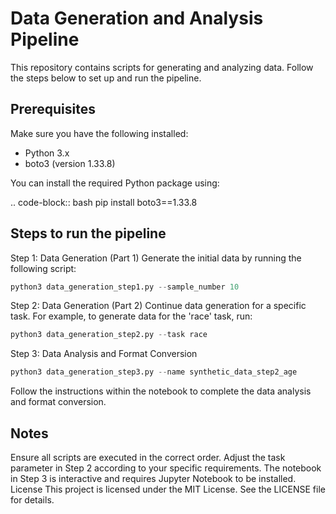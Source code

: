 
# Data Generation and Analysis Pipeline

This repository contains scripts for generating and analyzing data. Follow the steps below to set up and run the pipeline.

## Prerequisites

Make sure you have the following installed:

- Python 3.x
- boto3 (version 1.33.8)

You can install the required Python package using:

.. code-block:: bash
    pip install boto3==1.33.8

## Steps to run the pipeline 

Step 1: Data Generation (Part 1)
Generate the initial data by running the following script:

```python
python3 data_generation_step1.py --sample_number 10
```

Step 2: Data Generation (Part 2)
Continue data generation for a specific task. For example, to generate data for the 'race' task, run:

```python
python3 data_generation_step2.py --task race
```

Step 3: Data Analysis and Format Conversion


```python
python3 data_generation_step3.py --name synthetic_data_step2_age
```
Follow the instructions within the notebook to complete the data analysis and format conversion.

## Notes
Ensure all scripts are executed in the correct order.
Adjust the task parameter in Step 2 according to your specific requirements.
The notebook in Step 3 is interactive and requires Jupyter Notebook to be installed.
License
This project is licensed under the MIT License. See the LICENSE file for details.


